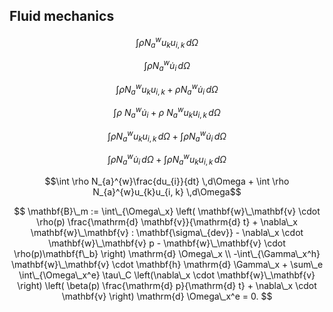 
<h2> Fluid mechanics </h2>

$$\int \rho N_{a}^{w}u_{k}u_{i, k} \,d\Omega$$

$$\int \rho N_{a}^{w}\dot{u}_{i} \,d\Omega$$

$$\int \rho N_{a}^{w}u_{k}u_{i, k} + \rho N_{a}^{w}\dot{u}_{i} \,d\Omega$$

$$\int\rho~N_{a}^{w}\dot{u}_{i}+\rho~N_{a}^{w}u_{k}u_{i,k}\,d\Omega$$

$$\int \rho N_{a}^{w}u_{k}u_{i, k} \,d\Omega + \int \rho N_{a}^{w}\dot{u}_{i} \,d\Omega$$

$$\int \rho N_{a}^{w}\dot{u}_{i} \,d\Omega + \int \rho N_{a}^{w}u_{k}u_{i, k} \,d\Omega$$

$$\int \rho N_{a}^{w}\frac{du_{i}}{dt} \,d\Omega + \int \rho N_{a}^{w}u_{k}u_{i, k} \,d\Omega$$

$$ \mathbf{B}\_m :=  \int\_{\Omega\_x} \left( \mathbf{w}\_\mathbf{v} \cdot \rho(p) \frac{\mathrm{d} \mathbf{v}}{\mathrm{d} t} + \nabla\_x \mathbf{w}\_\mathbf{v} : \mathbf{\sigma\_{dev}} - \nabla\_x \cdot \mathbf{w}\_\mathbf{v} p - \mathbf{w}\_\mathbf{v} \cdot \rho(p)\mathbf{f\_b} \right) \mathrm{d} \Omega\_x \\ -\int\_{\Gamma\_x^h} \mathbf{w}\_\mathbf{v} \cdot \mathbf{h} \mathrm{d} \Gamma\_x + \sum\_e \int\_{\Omega\_x^e} \tau\_C \left(\nabla\_x \cdot \mathbf{w}\_\mathbf{v} \right) \left( \beta(p) \frac{\mathrm{d} p}{\mathrm{d} t} + \nabla\_x \cdot \mathbf{v} \right) \mathrm{d} \Omega\_x^e = 0. $$